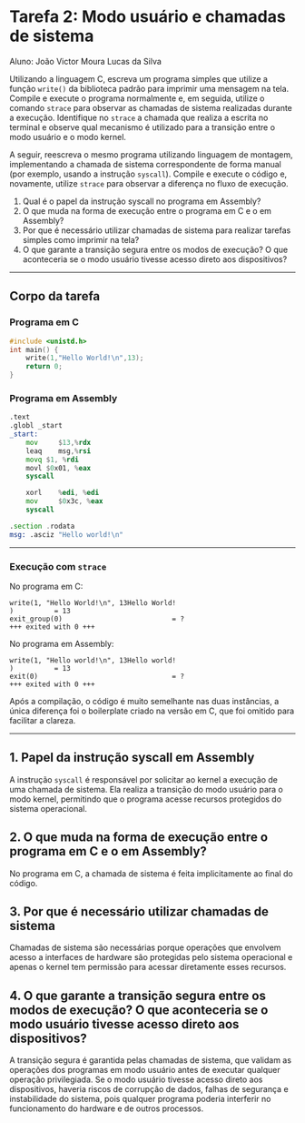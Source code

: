 # Tarefa 2: Modo usuário e chamadas de sistema

Aluno: João Victor Moura Lucas da Silva

Utilizando a linguagem C, escreva um programa simples que utilize a função `write()` da biblioteca padrão para imprimir uma mensagem na tela. Compile e execute o programa normalmente e, em seguida, utilize o comando `strace` para observar as chamadas de sistema realizadas durante a execução. Identifique no `strace` a chamada que realiza a escrita no terminal e observe qual mecanismo é utilizado para a transição entre o modo usuário e o modo kernel.

A seguir, reescreva o mesmo programa utilizando linguagem de montagem, implementando a chamada de sistema correspondente de forma manual (por exemplo, usando a instrução `syscall`). Compile e execute o código e, novamente, utilize `strace` para observar a diferença no fluxo de execução.
1. Qual é o papel da instrução syscall no programa em Assembly?
2. O que muda na forma de execução entre o programa em C e o em Assembly?
3. Por que é necessário utilizar chamadas de sistema para realizar tarefas simples como imprimir na tela?
4. O que garante a transição segura entre os modos de execução? O que aconteceria se o modo usuário tivesse acesso direto aos dispositivos?
---

## Corpo da tarefa

### Programa em C

```c
#include <unistd.h>
int main() {
	write(1,"Hello World!\n",13);
	return 0;
}
```

### Programa em Assembly

```asm
.text
.globl _start
_start:
    mov     $13,%rdx
    leaq    msg,%rsi
    movq $1, %rdi
    movl $0x01, %eax
    syscall

    xorl    %edi, %edi 
    mov     $0x3c, %eax
    syscall

.section .rodata
msg: .asciz "Hello world!\n"

```

---

### Execução com `strace`

No programa em C:

```
write(1, "Hello World!\n", 13Hello World!
)          = 13
exit_group(0)                           = ?
+++ exited with 0 +++
```

No programa em Assembly:

```
write(1, "Hello world!\n", 13Hello world!
)          = 13
exit(0)                                 = ?
+++ exited with 0 +++
```

Após a compilação, o código é muito semelhante nas duas instâncias, a única diferença foi o boilerplate criado na versão em C, que foi omitido para facilitar a clareza.

---

## 1. Papel da instrução syscall em Assembly

A instrução `syscall` é responsável por solicitar ao kernel a execução de uma chamada de sistema. Ela realiza a transição do modo usuário para o modo kernel, permitindo que o programa acesse recursos protegidos do sistema operacional.

## 2. O que muda na forma de execução entre o programa em C e o em Assembly?

No programa em C, a chamada de sistema é feita implicitamente ao final do código.

## 3. Por que é necessário utilizar chamadas de sistema

Chamadas de sistema são necessárias porque operações que envolvem acesso a interfaces de hardware são protegidas pelo sistema operacional e apenas o kernel tem permissão para acessar diretamente esses recursos.

## 4. O que garante a transição segura entre os modos de execução? O que aconteceria se o modo usuário tivesse acesso direto aos dispositivos?

A transição segura é garantida pelas chamadas de sistema, que validam as operações dos programas em modo usuário antes de executar qualquer operação privilegiada. Se o modo usuário tivesse acesso direto aos dispositivos, haveria riscos de corrupção de dados, falhas de segurança e instabilidade do sistema, pois qualquer programa poderia interferir no funcionamento do hardware e de outros processos.